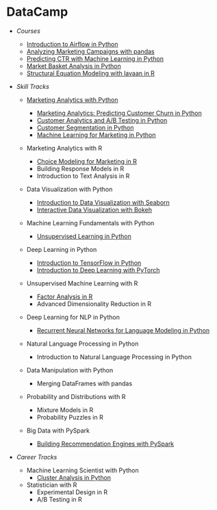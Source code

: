 # DataCamp

* *Courses*
  * [Introduction to Airflow in Python](https://www.datacamp.com/statement-of-accomplishment/course/c669f0cd95ad3931024d102a5a94036980e1d8b9)
  * [Analyzing Marketing Campaigns with pandas](https://www.datacamp.com/statement-of-accomplishment/course/3c5b9f2a31cd34db107edf6d0468c614d8295939)
  * [Predicting CTR with Machine Learning in Python](https://www.datacamp.com/statement-of-accomplishment/course/e51f8f104ecebfdc593a4c3765d1b2c62d24195b)
  * [Market Basket Analysis in Python](https://www.datacamp.com/statement-of-accomplishment/course/6f77178e3d7ba82230f39707e3529022d1cf9884)
  * [Structural Equation Modeling with lavaan in R](https://www.datacamp.com/statement-of-accomplishment/course/d280773a8d40045cee012ac43a64fc780fef5241)

* *Skill Tracks*
  * [Marketing Analytics with Python](https://www.datacamp.com/statement-of-accomplishment/track/e4237897b7eaa95b81f517c4e823ffcd9fd5da20)
    * [Marketing Analytics: Predicting Customer Churn in Python](https://www.datacamp.com/statement-of-accomplishment/course/b139c5e37cb90da701d4cae269f9a1b236b3a251)
    * [Customer Analytics and A/B Testing in Python](https://www.datacamp.com/statement-of-accomplishment/course/29c7a3e419748c264f5b3c5a35b676b795aec6d4)
    * [Customer Segmentation in Python](https://www.datacamp.com/statement-of-accomplishment/course/96cc13a2329ae6d1af60e3ef3449c02a012f0e4c)
    * [Machine Learning for Marketing in Python](https://www.datacamp.com/statement-of-accomplishment/course/6b3ca04ef97f927bdd7f14af84ed31cd9db70239)

  * Marketing Analytics with R
    * [Choice Modeling for Marketing in R](https://www.datacamp.com/statement-of-accomplishment/course/01850e954b7c582c50076a534e24ec79c6936a28)
    * Building Response Models in R
    * Introduction to Text Analysis in R

  * Data Visualization with Python 
    * [Introduction to Data Visualization with Seaborn](https://www.datacamp.com/statement-of-accomplishment/course/df274a6e31bd48163894a7ed27927c57ed838792)
    * [Interactive Data Visualization with Bokeh](https://www.datacamp.com/statement-of-accomplishment/course/b0a4c32246b8ed8746a09de1a761723a2911feb9)

  * Machine Learning Fundamentals with Python
    * [Unsupervised Learning in Python](https://www.datacamp.com/statement-of-accomplishment/course/32af9db2e5457b027046073a0d44b0cc6061f8a1)

  * Deep Learning in Python  
    * [Introduction to TensorFlow in Python](https://www.datacamp.com/statement-of-accomplishment/course/3f9779dd240b10101b2577d3ae7f0d208faf9a8c)
    * [Introduction to Deep Learning with PyTorch](https://www.datacamp.com/statement-of-accomplishment/course/dbd12d2a5f8419b55ee7f15f6eaf6a630adc06c9)

  * Unsupervised Machine Learning with R
    * [Factor Analysis in R](https://www.datacamp.com/statement-of-accomplishment/course/5a7c333de0b19a357524dcd3e9846184b2da8ff1)
    * Advanced Dimensionality Reduction in R

  * Deep Learning for NLP in Python
    * [Recurrent Neural Networks for Language Modeling in Python](https://www.datacamp.com/statement-of-accomplishment/course/af29cc6201c32352ea91f9a3f8390f85202c2882)
    
  * Natural Language Processing in Python
    * Introduction to Natural Language Processing in Python

  * Data Manipulation with Python
    * Merging DataFrames with pandas
    
  * Probability and Distributions with R
    * Mixture Models in R
    * Probability Puzzles in R
    
  * Big Data with PySpark
    * [Building Recommendation Engines with PySpark](https://www.datacamp.com/statement-of-accomplishment/course/83a6591db48ea44602bb7d08502fad1c67ebca12)

* *Career Tracks*
  * Machine Learning Scientist with Python
    * [Cluster Analysis in Python](https://www.datacamp.com/statement-of-accomplishment/course/43782b5bd0b5a36f80bc5096141ca383b187c0b2)
  * Statistician with R
    * Experimental Design in R
    * A/B Testing in R

